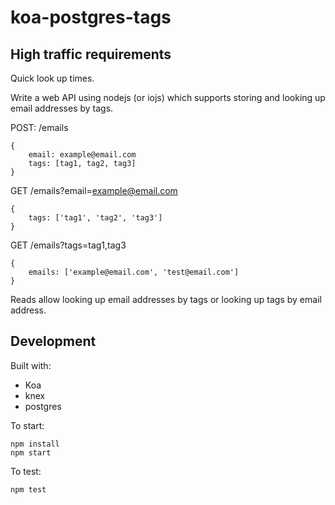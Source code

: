 # koa-postgres-tags


## High traffic requirements
Quick look up times.

Write a web API using nodejs (or iojs) which supports storing and looking up email addresses by tags.

POST: /emails
```
{
    email: example@email.com
    tags: [tag1, tag2, tag3]
}
```
GET /emails?email=example@email.com
```
{
    tags: ['tag1', 'tag2', 'tag3']
}
```

GET /emails?tags=tag1,tag3

```
{
    emails: ['example@email.com', 'test@email.com']
}
```

Reads allow looking up email addresses by tags or looking up tags by email address.

## Development

Built with:
 - Koa
 - knex
 - postgres

To start:

```
npm install
npm start
```

To test:
```
npm test
```
